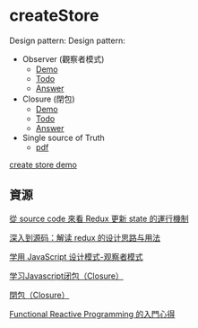 # createStore

Design pattern:
Design pattern:
 - Observer (觀察者模式)
   * [Demo](https://jsbin.com/tugulo/edit?js,console)
   * [Todo](https://jsbin.com/qucalu/edit?js,console)
   * [Answer](https://jsbin.com/dasuhe/edit?js,console)
 - Closure (閉包)
   * [Demo](https://jsbin.com/qagima/edit?js,console)
   * [Todo](https://jsbin.com/suwete/edit?js,console)
   * [Answer](https://jsbin.com/nucapu/edit?js,console)
 - Single source of Truth
   * [pdf](https://github.com/migocorp-f2e/understanding-redux-design/blob/master/createStore/redux-store-data-flow.pdf)

[create store demo](https://jsbin.com/zuwovo/edit?js,output)

## 資源

[從 source code 來看 Redux 更新 state 的運行機制](https://medium.com/@as790726/%E5%BE%9E-source-code-%E4%BE%86%E7%9C%8B-redux-%E7%9A%84%E9%81%8B%E8%A1%8C%E6%A9%9F%E5%88%B6-f5e0adc1b9f6#.cptq1ts1j)

[深入到源码：解读 redux 的设计思路与用法](http://div.io/topic/1309)

[学用 JavaScript 设计模式-观察者模式](http://wiki.jikexueyuan.com/project/javascript-design-patterns/observer-pattern.html)

[学习Javascript闭包（Closure）](http://www.ruanyifeng.com/blog/2009/08/learning_javascript_closures.html)

[閉包（Closure）](http://openhome.cc/Gossip/JavaScript/Closure.html)

[Functional Reactive Programming 的入門心得](https://medium.com/@rayshih771012/functional-reactive-programming-70be6bd8726b#.4p0lzpbap)
